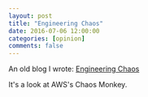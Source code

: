 ```yaml
---
layout: post
title: "Engineering Chaos"
date: 2016-07-06 12:00:00
categories: [opinion]
comments: false
---
```


An old blog I wrote: [Engineering Chaos](https://www.linkedin.com/pulse/engineering-chaos-nathan-cooper)

It's a look at AWS's Chaos Monkey.